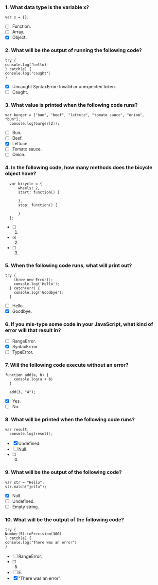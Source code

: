### 1. What data type is the variable x?

`var x = {};`

- [ ] Function.
- [ ] Array.
- [x] Object.

### 2. What will be the output of running the following code?

```
try {
console.log('hello)
} catch(e) {
console.log('caught')
}
```

- [x] Uncaught SyntaxError: Invalid or unexpected token.
- [ ] Caught.

### 3. What value is printed when the following code runs?

```
var burger = ["bun", "beef", "lettuce", "tomato sauce", "onion", "bun"];
  console.log(burger[2]);
```

- [ ] Bun.
- [ ] Beef.
- [x] Lettuce.
- [ ] Tomato sauce.
- [ ] Onion.

### 4. In the following code, how many methods does the bicycle object have?

```
  var bicycle = {
      wheels: 2,
      start: function() {

      },
      stop: function() {

      }
  };
```

- [ ] 1.
- [x] 2.
- [ ] 3.

### 5. When the following code runs, what will print out?

```
try {​
    throw new Error();​
    console.log('Hello');
  } catch(err) {​
    console.log('Goodbye');
  }
```

- [ ] Hello.
- [x] Goodbye.

### 6. If you mis-type some code in your JavaScript, what kind of error will that result in?

- [ ] RangeError.
- [x] SyntaxErrror.
- [ ] TypeError.

### 7. Will the following code execute without an error?

```
function add(a, b) {
    console.log(a + b)​
  }​

  add(3, "4");
```

- [x] Yes.
- [ ] No.

### 8. What will be printed when the following code runs?

```
var result;
  console.log(result);
```

- [x] Undefined.
- [ ] Null.
- [ ] 0.

### 9. What will be the output of the following code?

```
var str = "Hello";
str.match("jello");
```

- [x] Null.
- [ ] Undefined.
- [ ] Empty string.

### 10. What will be the output of the following code?

```
try {
Number(5).toPrecision(300)
} catch(e) {
console.log("There was an error")
}
```

- [ ] RangeError.
- [ ] 5.
- [ ] E.
- [x] "There was an error".
